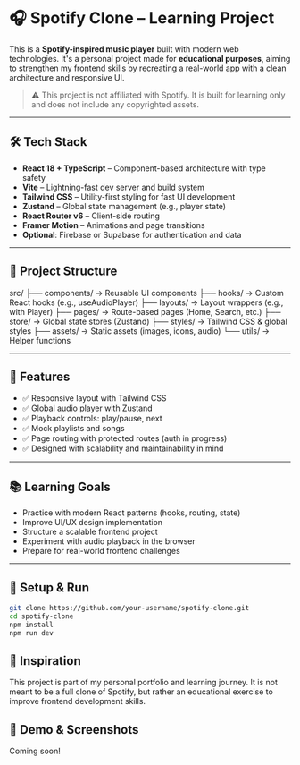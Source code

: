 # 🎧 Spotify Clone – Learning Project

This is a **Spotify-inspired music player** built with modern web technologies. It's a personal project made for **educational purposes**, aiming to strengthen my frontend skills by recreating a real-world app with a clean architecture and responsive UI.

> ⚠️ This project is not affiliated with Spotify. It is built for learning only and does not include any copyrighted assets.

---

## 🛠 Tech Stack

- **React 18 + TypeScript** – Component-based architecture with type safety
- **Vite** – Lightning-fast dev server and build system
- **Tailwind CSS** – Utility-first styling for fast UI development
- **Zustand** – Global state management (e.g., player state)
- **React Router v6** – Client-side routing
- **Framer Motion** – Animations and page transitions
- **Optional**: Firebase or Supabase for authentication and data

---

## 📁 Project Structure

src/
├── components/ → Reusable UI components
├── hooks/ → Custom React hooks (e.g., useAudioPlayer)
├── layouts/ → Layout wrappers (e.g., with Player)
├── pages/ → Route-based pages (Home, Search, etc.)
├── store/ → Global state stores (Zustand)
├── styles/ → Tailwind CSS & global styles
├── assets/ → Static assets (images, icons, audio)
└── utils/ → Helper functions

---

## 🚀 Features

- ✅ Responsive layout with Tailwind CSS
- ✅ Global audio player with Zustand
- ✅ Playback controls: play/pause, next
- ✅ Mock playlists and songs
- ✅ Page routing with protected routes (auth in progress)
- ✅ Designed with scalability and maintainability in mind

---

## 📚 Learning Goals

- Practice with modern React patterns (hooks, routing, state)
- Improve UI/UX design implementation
- Structure a scalable frontend project
- Experiment with audio playback in the browser
- Prepare for real-world frontend challenges

---

## 🔧 Setup & Run

```bash
git clone https://github.com/your-username/spotify-clone.git
cd spotify-clone
npm install
npm run dev
```

## 🧠 Inspiration

This project is part of my personal portfolio and learning journey. It is not meant to be a full clone of Spotify, but rather an educational exercise to improve frontend development skills.

## 📸 Demo & Screenshots

Coming soon!

